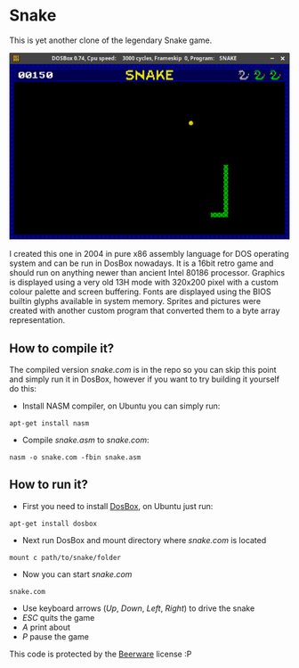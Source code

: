 # Snake

This is yet another clone of the legendary Snake game.

![snake.png](https://github.com/cepa/snake/raw/master/snake.png)

I created this one in 2004 in pure x86 assembly language for DOS operating system
and can be run in DosBox nowadays. It is a 16bit retro game and should run on
anything newer than ancient Intel 80186 processor.
Graphics is displayed using a very old 13H mode with 320x200 pixel with a custom
colour palette and screen buffering. Fonts are displayed using the BIOS builtin
glyphs available in system memory. Sprites and pictures were created with another custom
program that converted them to a byte array representation.

## How to compile it?
The compiled version _snake.com_ is in the repo so you can skip this point and
simply run it in DosBox, however if you want to try building it yourself do this:

* Install NASM compiler, on Ubuntu you can simply run:
~~~
apt-get install nasm
~~~

* Compile _snake.asm_ to _snake.com_:
~~~
nasm -o snake.com -fbin snake.asm
~~~

## How to run it?
* First you need to install [DosBox](https://www.dosbox.com/), on Ubuntu just run:
~~~
apt-get install dosbox
~~~
* Next run DosBox and mount directory where _snake.com_ is located
~~~
mount c path/to/snake/folder
~~~
* Now you can start _snake.com_
~~~
snake.com
~~~
* Use keyboard arrows (_Up_, _Down_, _Left_, _Right_) to drive the snake
* _ESC_ quits the game
* _A_ print about
* _P_ pause the game

This code is protected by the [Beerware](https://en.wikipedia.org/wiki/Beerware) license :P
